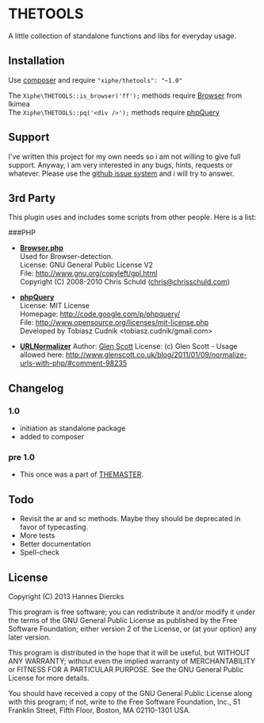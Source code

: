 THETOOLS
========

A little collection of standalone functions and libs for everyday usage.


Installation
------------

Use [composer](http://getcomposer.org/) and require `"xiphe/thetools": "~1.0"`

The `Xiphe\THETOOLS::is_browser('ff');` methods require [Browser](https://github.com/Ikimea/Browser) from Ikimea  
The `Xiphe\THETOOLS::pq('<div />');` methods require [phpQuery](https://github.com/duvanmonsa/phpQuery)


Support
-------

I've written this project for my own needs so i am not willing to give
full support. Anyway, i am very interested in any bugs, hints, requests
or whatever. Please use the [github issue system](https://github.com/Xiphe/THETOOLS/issues)
and i will try to answer.


3rd Party
---------

This plugin uses and includes some scripts from other people.
Here is a list:

###PHP
* **[Browser.php](https://github.com/Ikimea/Browser)**  
  Used for Browser-detection.  
  License: GNU General Public License V2  
  File: http://www.gnu.org/copyleft/gpl.html  
  Copyright (C) 2008-2010 Chris Schuld  (chris@chrisschuld.com)

* **[phpQuery](https://github.com/duvanmonsa/phpQuery)**  
  License: MIT License  
  Homepage: http://code.google.com/p/phpquery/  
  File: http://www.opensource.org/licenses/mit-license.php  
  Developed by Tobiasz Cudnik <tobiasz.cudnik/gmail.com>

* **[URLNormalizer](https://github.com/glenscott/url-normalizer)**
  Author: [Glen Scott](http://www.glenscott.co.uk/)
  License: (c) Glen Scott - Usage allowed here: http://www.glenscott.co.uk/blog/2011/01/09/normalize-urls-with-php/#comment-98235


Changelog
---------

### 1.0
+ initiation as standalone package
+ added to composer

### pre 1.0
+ This once was a part of [THEMASTER](https://github.com/Xiphe/THEMASTER/).


Todo
----

+ Revisit the ar and sc methods. Maybe they should be deprecated in favor of typecasting.
+ More tests
+ Better documentation
+ Spell-check


License
-------

Copyright (C) 2013 Hannes Diercks

This program is free software; you can redistribute it and/or modify
it under the terms of the GNU General Public License as published by
the Free Software Foundation; either version 2 of the License, or
(at your option) any later version.

This program is distributed in the hope that it will be useful,
but WITHOUT ANY WARRANTY; without even the implied warranty of
MERCHANTABILITY or FITNESS FOR A PARTICULAR PURPOSE.  See the
GNU General Public License for more details.

You should have received a copy of the GNU General Public License along
with this program; if not, write to the Free Software Foundation, Inc.,
51 Franklin Street, Fifth Floor, Boston, MA 02110-1301 USA.